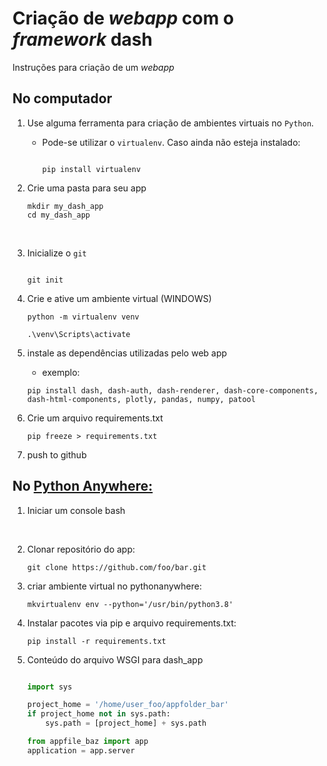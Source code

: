 
# Criação de *webapp* com o *framework* dash 

Instruções para criação de um *webapp*

## No computador 

1. Use alguma ferramenta para criação de ambientes virtuais no ```Python```.
   <br>

    * Pode-se utilizar o ```virtualenv```. Caso ainda não esteja instalado: 
        <br>

        ```shell

        pip install virtualenv

        ```

2. Crie uma pasta para seu app 
    <br>

    ```shell
    mkdir my_dash_app
    cd my_dash_app
    ```
    <br>


3. Inicialize o ```git```
   <br>
    
    ```shell

    git init

    ```

4. Crie e ative um ambiente virtual (WINDOWS)
   <br>
   
   ```shell
   python -m virtualenv venv

   .\venv\Scripts\activate 

   ```
5. instale as dependências utilizadas pelo web app
   * exemplo:

    ```shell
    pip install dash, dash-auth, dash-renderer, dash-core-components, dash-html-components, plotly, pandas, numpy, patool

    ```
6. Crie um arquivo requirements.txt

    ```shell
    pip freeze > requirements.txt

    ```

7. push to github

## No [Python Anywhere:](https://www.pythonanywhere.com)

1. Iniciar um console bash 
   
<br>

2. Clonar repositório do app:
   <br>

    ```shell
    git clone https://github.com/foo/bar.git

    ```

3. criar ambiente virtual no pythonanywhere:
   <br>
   
    ```shell
    mkvirtualenv env --python='/usr/bin/python3.8'

    ```
4. Instalar pacotes via pip e arquivo requirements.txt:
   
    ```shell
    pip install -r requirements.txt
    
    ```

5. Conteúdo do arquivo  WSGI para dash_app

    ```python

    import sys

    project_home = '/home/user_foo/appfolder_bar'
    if project_home not in sys.path:
        sys.path = [project_home] + sys.path

    from appfile_baz import app
    application = app.server

    ```
